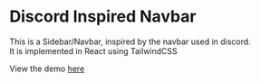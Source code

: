 # Discord Inspired Navbar

This is a Sidebar/Navbar, inspired by the navbar used in discord.  
It is implemented in React using TailwindCSS  

View the demo [here](https://discord-style-navbar.vercel.app)
